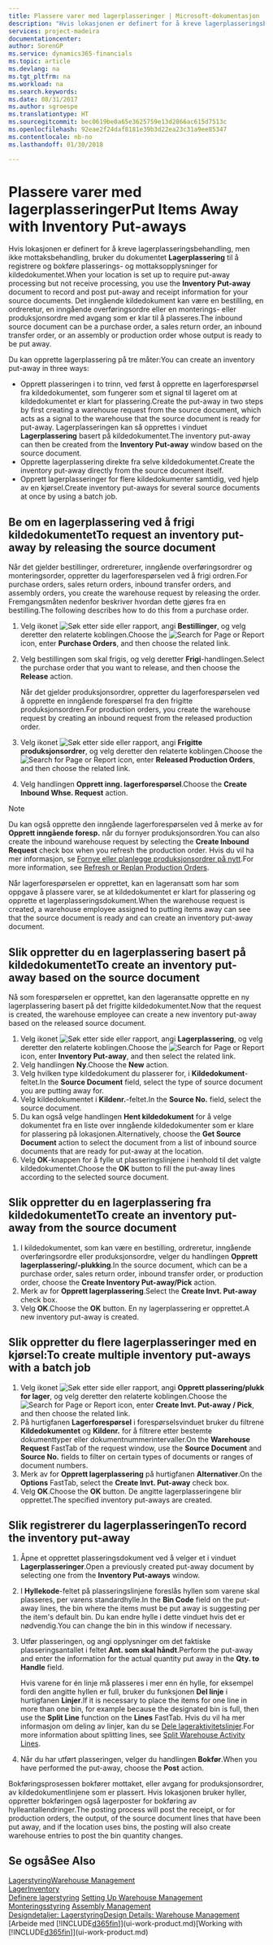 ```yaml
---
title: Plassere varer med lagerplasseringer | Microsoft-dokumentasjon
description: "Hvis lokasjonen er definert for å kreve lagerplasseringsbehandling, men ikke mottaksbehandling, bruker du dokumentet **Lagerplassering** til å registrere og bokføre plasserings- og mottaksopplysninger for kildedokumentet. Det inngående kildedokument kan være en bestilling, en ordreretur, en inngående overføringsordre eller en produksjonsordre med avgang som er klar til plassering."
services: project-madeira
documentationcenter: 
author: SorenGP
ms.service: dynamics365-financials
ms.topic: article
ms.devlang: na
ms.tgt_pltfrm: na
ms.workload: na
ms.search.keywords: 
ms.date: 08/31/2017
ms.author: sgroespe
ms.translationtype: HT
ms.sourcegitcommit: bec0619be0a65e3625759e13d2866ac615d7513c
ms.openlocfilehash: 92eae2f24daf8181e39b3d22ea23c31a9ee85347
ms.contentlocale: nb-no
ms.lasthandoff: 01/30/2018

---
```

# <a name="put-items-away-with-inventory-put-aways"></a><span data-ttu-id="31ede-104">Plassere varer med lagerplasseringer</span><span class="sxs-lookup"><span data-stu-id="31ede-104">Put Items Away with Inventory Put-aways</span></span>
<span data-ttu-id="31ede-105">Hvis lokasjonen er definert for å kreve lagerplasseringsbehandling, men ikke mottaksbehandling, bruker du dokumentet **Lagerplassering** til å registrere og bokføre plasserings- og mottaksopplysninger for kildedokumentet.</span><span class="sxs-lookup"><span data-stu-id="31ede-105">When your location is set up to require put-away processing but not receive processing, you use the **Inventory Put-away** document to record and post put-away and receipt information for your source documents.</span></span> <span data-ttu-id="31ede-106">Det inngående kildedokument kan være en bestilling, en ordreretur, en inngående overføringsordre eller en monterings- eller produksjonsordre med avgang som er klar til å plasseres.</span><span class="sxs-lookup"><span data-stu-id="31ede-106">The inbound source document can be a purchase order, a sales return order, an inbound transfer order, or an assembly or production order whose output is ready to be put away.</span></span>  

<span data-ttu-id="31ede-107">Du kan opprette lagerplassering på tre måter:</span><span class="sxs-lookup"><span data-stu-id="31ede-107">You can create an inventory put-away in three ways:</span></span>  

- <span data-ttu-id="31ede-108">Opprett plasseringen i to trinn, ved først å opprette en lagerforespørsel fra kildedokumentet, som fungerer som et signal til lageret om at kildedokumentet er klart for plassering.</span><span class="sxs-lookup"><span data-stu-id="31ede-108">Create the put-away in two steps by first creating a warehouse request from the source document, which acts as a signal to the warehouse that the source document is ready for put-away.</span></span> <span data-ttu-id="31ede-109">Lagerplasseringen kan så opprettes i vinduet **Lagerplassering** basert på kildedokumentet.</span><span class="sxs-lookup"><span data-stu-id="31ede-109">The inventory put-away can then be created from the **Inventory Put-away** window based on the source document.</span></span>  
- <span data-ttu-id="31ede-110">Opprette lagerplassering direkte fra selve kildedokumentet.</span><span class="sxs-lookup"><span data-stu-id="31ede-110">Create the inventory put-away directly from the source document itself.</span></span>  
- <span data-ttu-id="31ede-111">Opprett lagerplasseringer for flere kildedokumenter samtidig, ved hjelp av en kjørsel.</span><span class="sxs-lookup"><span data-stu-id="31ede-111">Create inventory put-aways for several source documents at once by using a batch job.</span></span>  

## <a name="to-request-an-inventory-put-away-by-releasing-the-source-document"></a><span data-ttu-id="31ede-112">Be om en lagerplassering ved å frigi kildedokumentet</span><span class="sxs-lookup"><span data-stu-id="31ede-112">To request an inventory put-away by releasing the source document</span></span>
<span data-ttu-id="31ede-113">Når det gjelder bestillinger, ordrereturer, inngående overføringsordrer og monteringsorder, oppretter du lagerforespørselen ved å frigi ordren.</span><span class="sxs-lookup"><span data-stu-id="31ede-113">For purchase orders, sales return orders, inbound transfer orders, and assembly orders, you create the warehouse request by releasing the order.</span></span> <span data-ttu-id="31ede-114">Fremgangsmåten nedenfor beskriver hvordan dette gjøres fra en bestilling.</span><span class="sxs-lookup"><span data-stu-id="31ede-114">The following describes how to do this from a purchase order.</span></span>  

1.  <span data-ttu-id="31ede-115">Velg ikonet ![Søk etter side eller rapport](media/ui-search/search_small.png "Søk etter side eller rapport"), angi **Bestillinger**, og velg deretter den relaterte koblingen.</span><span class="sxs-lookup"><span data-stu-id="31ede-115">Choose the ![Search for Page or Report](media/ui-search/search_small.png "Search for Page or Report icon") icon, enter **Purchase Orders**, and then choose the related link.</span></span>
2. <span data-ttu-id="31ede-116">Velg bestillingen som skal frigis, og velg deretter **Frigi**-handlingen.</span><span class="sxs-lookup"><span data-stu-id="31ede-116">Select the purchase order that you want to release, and then choose the **Release** action.</span></span>  

    <span data-ttu-id="31ede-117">Når det gjelder produksjonsordrer, oppretter du lagerforespørselen ved å opprette en inngående forespørsel fra den frigitte produksjonsordren.</span><span class="sxs-lookup"><span data-stu-id="31ede-117">For production orders, you create the warehouse request by creating an inbound request from the released production order.</span></span>  
3.  <span data-ttu-id="31ede-118">Velg ikonet ![Søk etter side eller rapport](media/ui-search/search_small.png "Søk etter side eller rapport"), angi **Frigitte produksjonsordrer**, og velg deretter den relaterte koblingen.</span><span class="sxs-lookup"><span data-stu-id="31ede-118">Choose the ![Search for Page or Report](media/ui-search/search_small.png "Search for Page or Report icon") icon, enter **Released Production Orders**, and then choose the related link.</span></span>  
4. <span data-ttu-id="31ede-119">Velg handlingen **Opprett inng. lagerforespørsel**.</span><span class="sxs-lookup"><span data-stu-id="31ede-119">Choose the **Create Inbound Whse. Request** action.</span></span>  

> [!NOTE]  
>  <span data-ttu-id="31ede-120">Du kan også opprette den inngående lagerforespørselen ved å merke av for **Opprett inngående foresp.** når du fornyer produksjonsordren.</span><span class="sxs-lookup"><span data-stu-id="31ede-120">You can also create the inbound warehouse request by selecting the **Create Inbound Request** check box when you refresh the production order.</span></span> <span data-ttu-id="31ede-121">Hvis du vil ha mer informasjon, se [Fornye eller planlegge produksjonsordrer på nytt](production-how-to-replan-refresh-production-orders.md).</span><span class="sxs-lookup"><span data-stu-id="31ede-121">For more information, see [Refresh or Replan Production Orders](production-how-to-replan-refresh-production-orders.md).</span></span>  

<span data-ttu-id="31ede-122">Når lagerforespørselen er opprettet, kan en lageransatt som har som oppgave å plassere varer, se at kildedokumentet er klart for plassering og opprette et lagerplasseringsdokument.</span><span class="sxs-lookup"><span data-stu-id="31ede-122">When the warehouse request is created, a warehouse employee assigned to putting items away can see that the source document is ready and can create an inventory put-away document.</span></span>  

## <a name="to-create-an-inventory-put-away-based-on-the-source-document"></a><span data-ttu-id="31ede-123">Slik oppretter du en lagerplassering basert på kildedokumentet</span><span class="sxs-lookup"><span data-stu-id="31ede-123">To create an inventory put-away based on the source document</span></span>
<span data-ttu-id="31ede-124">Nå som forespørselen er opprettet, kan den lageransatte opprette en ny lagerplassering basert på det frigitte kildedokumentet.</span><span class="sxs-lookup"><span data-stu-id="31ede-124">Now that the request is created, the warehouse employee can create a new inventory put-away based on the released source document.</span></span>   
1.  <span data-ttu-id="31ede-125">Velg ikonet ![Søk etter side eller rapport](media/ui-search/search_small.png "Ikonet Søk etter side eller rapport"), angi **Lagerplassering**, og velg deretter den relaterte koblingen.</span><span class="sxs-lookup"><span data-stu-id="31ede-125">Choose the ![Search for Page or Report](media/ui-search/search_small.png "Search for Page or Report icon") icon, enter **Inventory Put-away**, and then select the related link.</span></span>  
2. <span data-ttu-id="31ede-126">Velg handlingen **Ny**.</span><span class="sxs-lookup"><span data-stu-id="31ede-126">Choose the **New** action.</span></span>  
3. <span data-ttu-id="31ede-127">Velg hvilken type kildedokument du plasserer for, i **Kildedokument**-feltet.</span><span class="sxs-lookup"><span data-stu-id="31ede-127">In the **Source Document** field, select the type of source document you are putting away for.</span></span>  
4. <span data-ttu-id="31ede-128">Velg kildedokumentet i **Kildenr.**-feltet.</span><span class="sxs-lookup"><span data-stu-id="31ede-128">In the **Source No.** field, select the source document.</span></span>  
5. <span data-ttu-id="31ede-129">Du kan også velge handlingen **Hent kildedokument** for å velge dokumentet fra en liste over inngående kildedokumenter som er klare for plassering på lokasjonen.</span><span class="sxs-lookup"><span data-stu-id="31ede-129">Alternatively, choose the **Get Source Document** action to select the document from a list of inbound source documents that are ready for put-away at the location.</span></span>  
6. <span data-ttu-id="31ede-130">Velg **OK**-knappen for å fylle ut plasseringslinjene i henhold til det valgte kildedokumentet.</span><span class="sxs-lookup"><span data-stu-id="31ede-130">Choose the **OK** button to fill the put-away lines according to the selected source document.</span></span>  

## <a name="to-create-an-inventory-put-away-from-the-source-document"></a><span data-ttu-id="31ede-131">Slik oppretter du en lagerplassering fra kildedokumentet</span><span class="sxs-lookup"><span data-stu-id="31ede-131">To create an inventory put-away from the source document</span></span>  
1.  <span data-ttu-id="31ede-132">I kildedokumentet, som kan være en bestilling, ordreretur, inngående overføringsordre eller produksjonsordre, velger du handlingen **Opprett lagerplassering/-plukking**.</span><span class="sxs-lookup"><span data-stu-id="31ede-132">In the source document, which can be a purchase order, sales return order, inbound transfer order, or production order, choose the **Create Inventory Put-away/Pick** action.</span></span>  
2. <span data-ttu-id="31ede-133">Merk av for **Opprett lagerplassering**.</span><span class="sxs-lookup"><span data-stu-id="31ede-133">Select the **Create Invt. Put-away** check box.</span></span>
3. <span data-ttu-id="31ede-134">Velg **OK**.</span><span class="sxs-lookup"><span data-stu-id="31ede-134">Choose the **OK** button.</span></span> <span data-ttu-id="31ede-135">En ny lagerplassering er opprettet.</span><span class="sxs-lookup"><span data-stu-id="31ede-135">A new inventory put-away is created.</span></span>

## <a name="to-create-multiple-inventory-put-aways-with-a-batch-job"></a><span data-ttu-id="31ede-136">Slik oppretter du flere lagerplasseringer med en kjørsel:</span><span class="sxs-lookup"><span data-stu-id="31ede-136">To create multiple inventory put-aways with a batch job</span></span>  
1.  <span data-ttu-id="31ede-137">Velg ikonet ![Søk etter side eller rapport](media/ui-search/search_small.png "Søk etter side eller rapport"), angi **Opprett plassering/plukk for lager**, og velg deretter den relaterte koblingen.</span><span class="sxs-lookup"><span data-stu-id="31ede-137">Choose the ![Search for Page or Report](media/ui-search/search_small.png "Search for Page or Report icon") icon, enter **Create Invt. Put-away / Pick**, and then choose the related link.</span></span>  
2.  <span data-ttu-id="31ede-138">På hurtigfanen **Lagerforespørsel** i forespørselsvinduet bruker du filtrene **Kildedokumentet** og **Kildenr.** for å filtrere etter bestemte dokumenttyper eller dokumentnummerintervaller.</span><span class="sxs-lookup"><span data-stu-id="31ede-138">On the **Warehouse Request** FastTab of the request window, use the **Source Document** and **Source No.** fields to filter on certain types of documents or ranges of document numbers.</span></span>  
3.  <span data-ttu-id="31ede-139">Merk av for **Opprett lagerplassering** på hurtigfanen **Alternativer**.</span><span class="sxs-lookup"><span data-stu-id="31ede-139">On the **Options** FastTab, select the **Create Invt. Put-away** check box.</span></span>
4.  <span data-ttu-id="31ede-140">Velg **OK**.</span><span class="sxs-lookup"><span data-stu-id="31ede-140">Choose the **OK** button.</span></span> <span data-ttu-id="31ede-141">De angitte lagerplasseringene blir opprettet.</span><span class="sxs-lookup"><span data-stu-id="31ede-141">The specified inventory put-aways are created.</span></span>

## <a name="to-record-the-inventory-put-away"></a><span data-ttu-id="31ede-142">Slik registrerer du lagerplasseringen</span><span class="sxs-lookup"><span data-stu-id="31ede-142">To record the inventory put-away</span></span>  
1. <span data-ttu-id="31ede-143">Åpne et opprettet plasseringsdokument ved å velger et i vinduet **Lagerplasseringer**.</span><span class="sxs-lookup"><span data-stu-id="31ede-143">Open a previously created put-away document by selecting one from the **Inventory Put-aways** window.</span></span>  
2. <span data-ttu-id="31ede-144">I **Hyllekode**-feltet på plasseringslinjene foreslås hyllen som varene skal plasseres, per varens standardhylle.</span><span class="sxs-lookup"><span data-stu-id="31ede-144">In the **Bin Code** field on the put-away lines, the bin where the items must be put away is suggesting per the item's default bin.</span></span> <span data-ttu-id="31ede-145">Du kan endre hylle i dette vinduet hvis det er nødvendig.</span><span class="sxs-lookup"><span data-stu-id="31ede-145">You can change the bin in this window if necessary.</span></span>  
3. <span data-ttu-id="31ede-146">Utfør plasseringen, og angi opplysninger om det faktiske plasseringsantallet i feltet **Ant. som skal håndt**.</span><span class="sxs-lookup"><span data-stu-id="31ede-146">Perform the put-away and enter the information for the actual quantity put away in the **Qty. to Handle** field.</span></span>

    <span data-ttu-id="31ede-147">Hvis varene for én linje må plasseres i mer enn én hylle, for eksempel fordi den angitte hyllen er full, bruker du funksjonen **Del linje** i hurtigfanen **Linjer**.</span><span class="sxs-lookup"><span data-stu-id="31ede-147">If it is necessary to place the items for one line in more than one bin, for example because the designated bin is full, then use the **Split Line** function on the **Lines** FastTab.</span></span> <span data-ttu-id="31ede-148">Hvis du vil ha mer informasjon om deling av linjer, kan du se [Dele lageraktivitetslinjer](warehouse-how-to-split-warehouse-activity-lines.md).</span><span class="sxs-lookup"><span data-stu-id="31ede-148">For more information about splitting lines, see [Split Warehouse Activity Lines](warehouse-how-to-split-warehouse-activity-lines.md).</span></span>  
4. <span data-ttu-id="31ede-149">Når du har utført plasseringen, velger du handlingen **Bokfør**.</span><span class="sxs-lookup"><span data-stu-id="31ede-149">When you have performed the put-away, choose the **Post** action.</span></span>  

<span data-ttu-id="31ede-150">Bokføringsprosessen bokfører mottaket, eller avgang for produksjonsordrer, av kildedokumentlinjene som er plassert. Hvis lokasjonen bruker hyller, oppretter bokføringen også lagerposter for bokføring av hylleantallendringer.</span><span class="sxs-lookup"><span data-stu-id="31ede-150">The posting process will post the receipt, or for production orders, the output, of the source document lines that have been put away, and if the location uses bins, the posting will also create warehouse entries to post the bin quantity changes.</span></span>

## <a name="see-also"></a><span data-ttu-id="31ede-151">Se også</span><span class="sxs-lookup"><span data-stu-id="31ede-151">See Also</span></span>  
[<span data-ttu-id="31ede-152">Lagerstyring</span><span class="sxs-lookup"><span data-stu-id="31ede-152">Warehouse Management</span></span>](warehouse-manage-warehouse.md)  
[<span data-ttu-id="31ede-153">Lager</span><span class="sxs-lookup"><span data-stu-id="31ede-153">Inventory</span></span>](inventory-manage-inventory.md)  
<span data-ttu-id="31ede-154">[Definere lagerstyring](warehouse-setup-warehouse.md)   </span><span class="sxs-lookup"><span data-stu-id="31ede-154">[Setting Up Warehouse Management](warehouse-setup-warehouse.md)   </span></span>  
<span data-ttu-id="31ede-155">[Monteringsstyring](assembly-assemble-items.md)  </span><span class="sxs-lookup"><span data-stu-id="31ede-155">[Assembly Management](assembly-assemble-items.md)  </span></span>  
[<span data-ttu-id="31ede-156">Designdetaljer: Lagerstyring</span><span class="sxs-lookup"><span data-stu-id="31ede-156">Design Details: Warehouse Management</span></span>](design-details-warehouse-management.md)  
<span data-ttu-id="31ede-157">[Arbeide med [!INCLUDE[d365fin](includes/d365fin_md.md)]](ui-work-product.md)</span><span class="sxs-lookup"><span data-stu-id="31ede-157">[Working with [!INCLUDE[d365fin](includes/d365fin_md.md)]](ui-work-product.md)</span></span>  

